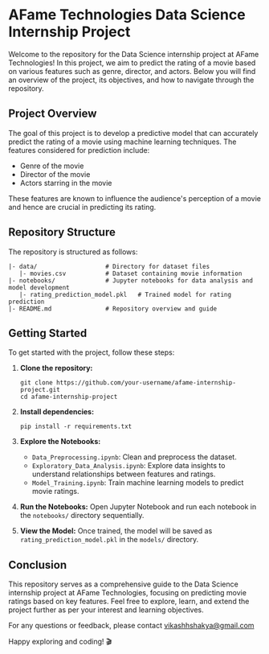 # AFame Technologies Data Science Internship Project

Welcome to the repository for the Data Science internship project at AFame Technologies! In this project, we aim to predict the rating of a movie based on various features such as genre, director, and actors. Below you will find an overview of the project, its objectives, and how to navigate through the repository.

## Project Overview

The goal of this project is to develop a predictive model that can accurately predict the rating of a movie using machine learning techniques. The features considered for prediction include:
- Genre of the movie
- Director of the movie
- Actors starring in the movie

These features are known to influence the audience's perception of a movie and hence are crucial in predicting its rating.

## Repository Structure

The repository is structured as follows:

```
|- data/                   # Directory for dataset files
   |- movies.csv           # Dataset containing movie information
|- notebooks/              # Jupyter notebooks for data analysis and model development
   |- rating_prediction_model.pkl   # Trained model for rating prediction
|- README.md               # Repository overview and guide
```

## Getting Started

To get started with the project, follow these steps:

1. **Clone the repository:**
   ```
   git clone https://github.com/your-username/afame-internship-project.git
   cd afame-internship-project
   ```

2. **Install dependencies:**
   ```
   pip install -r requirements.txt
   ```

3. **Explore the Notebooks:**
   - `Data_Preprocessing.ipynb`: Clean and preprocess the dataset.
   - `Exploratory_Data_Analysis.ipynb`: Explore data insights to understand relationships between features and ratings.
   - `Model_Training.ipynb`: Train machine learning models to predict movie ratings.

4. **Run the Notebooks:**
   Open Jupyter Notebook and run each notebook in the `notebooks/` directory sequentially.

5. **View the Model:**
   Once trained, the model will be saved as `rating_prediction_model.pkl` in the `models/` directory.

## Conclusion

This repository serves as a comprehensive guide to the Data Science internship project at AFame Technologies, focusing on predicting movie ratings based on key features. Feel free to explore, learn, and extend the project further as per your interest and learning objectives.

For any questions or feedback, please contact vikashhshakya@gmail.com

Happy exploring and coding! 🎬
